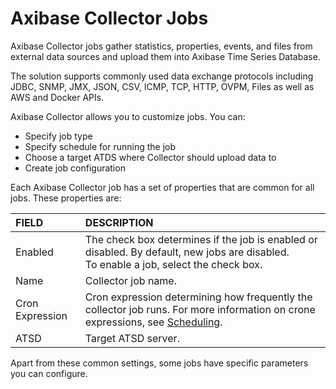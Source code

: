 # Axibase Collector Jobs
Axibase Collector jobs gather statistics, properties, events, and files from external data sources and upload them into Axibase Time Series Database.

The solution supports commonly used data exchange protocols including JDBC, SNMP, JMX, JSON, CSV, ICMP, TCP, HTTP, OVPM, Files as well as AWS and Docker APIs.

Axibase Collector allows you to customize jobs. You can:

* Specify job type
* Specify schedule for running the job
* Choose a target ATDS where Collector should upload data to
* Create job configuration

Each Axibase Collector job has a set of properties that are common for all jobs. These properties are:

| FIELD | DESCRIPTION |
|:------------- |:-------------|
| Enabled       |The check box determines if the job is enabled or disabled. By default, new jobs are disabled. <br> To enable a job, select the check box. |
| Name     | Collector job name. |
| Cron Expression | Cron expression determining how frequently the collector job runs. For more information on crone expressions, see [Scheduling](https://github.com/atsd-collector-docs/scheduling.md).
| ATSD | Target ATSD server. |

Apart from these common settings, some jobs have specific parameters you can configure.
